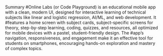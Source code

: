Summary
#Online Labs (or Code Playground) is an educational mobile app with a clean, modern UI, designed for interactive learning of technical subjects like linear and logistic regression, AI/ML, and web development. It #features a home screen with subject cards, subject-specific screens for theory, step-by-step learning, coding, quizzes, and resources, all optimized for mobile devices with a pastel, student-friendly design. The #app’s navigation, responsiveness, and engagement make it an effective tool for students on smartphones, encouraging hands-on exploration and mastery of complex topics.
